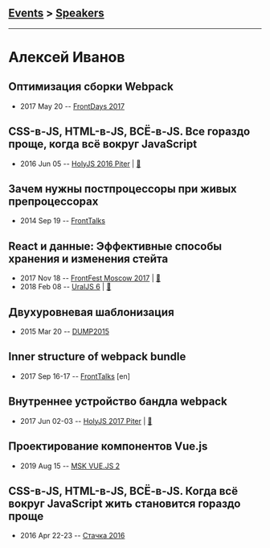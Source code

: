 ## [Events](../README.md) > [Speakers](../speakers.md)
---

# Алексей Иванов

## Оптимизация сборки Webpack
- 2017 May 20 -- [FrontDays 2017](https://youtu.be/lgPs_hnIA_M)    
## CSS-в-JS, HTML-в-JS, ВСЁ-в-JS. Все гораздо проще, когда всё вокруг JavaScript
- 2016 Jun 05 -- [HolyJS 2016 Piter](https://www.youtube.com/watch?v=36mxhtxWCI4)  | [:notebook:](http://public.jugru.org/holyjs/2016/spb/day_1/track_1/ivanov.pdf)  
## Зачем нужны постпроцессоры при живых препроцессорах
- 2014 Sep 19 -- [FrontTalks](https://events.yandex.ru/lib/talks/2229/)    
## React и данные: Эффективные способы хранения и изменения стейта
- 2017 Nov 18 -- [FrontFest Moscow 2017](https://youtu.be/6m950Hqr_eI)  | [:notebook:](https://speakerdeck.com/frontfest/alieksiei-ivanov)  
- 2018 Feb 08 -- [UralJS 6](https://youtu.be/W0vZQaWqopw)  | [:notebook:](https://goo.gl/TXDCYL)  
## Двухуровневая шаблонизация
- 2015 Mar 20 -- [DUMP2015](https://www.youtube.com/watch?v=7Zj-Ihc8okc)    
## Inner structure of webpack bundle
- 2017 Sep 16-17 -- [FrontTalks](https://events.yandex.ru/lib/talks/4854/) [en]   
## Внутреннее устройство бандла webpack
- 2017 Jun 02-03 -- [HolyJS 2017 Piter](https://www.youtube.com/watch?v=jE1ibm037Fo)  | [:notebook:](https://assets.contentful.com/nn534z2fqr9f/6grHdTSZYkuG2iqOY82QSG/58bb4494f3b28e8470d1f7a52c63aa4e/Alexey_Ivanov_Inner_structure_of_webpack_bundle.pdf)  
## Проектирование компонентов Vue.js
- 2019 Aug 15 -- [MSK VUE.JS 2](https://www.youtube.com/watch?v=p1EEz47BIwg)    
## CSS-в-JS, HTML-в-JS, ВСЁ-в-JS. Когда всё вокруг JavaScript жить становится гораздо проще
- 2016 Apr 22-23 -- [Стачка 2016](https://www.youtube.com/watch?v=pPR0M-6eP20)    

